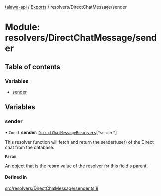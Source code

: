 [talawa-api](../README.md) / [Exports](../modules.md) / resolvers/DirectChatMessage/sender

# Module: resolvers/DirectChatMessage/sender

## Table of contents

### Variables

- [sender](resolvers_DirectChatMessage_sender.md#sender)

## Variables

### sender

• `Const` **sender**: [`DirectChatMessageResolvers`](types_generatedGraphQLTypes.md#directchatmessageresolvers)[``"sender"``]

This resolver function will fetch and return the sender(user) of the Direct chat from the database.

**`Param`**

An object that is the return value of the resolver for this field's parent.

#### Defined in

[src/resolvers/DirectChatMessage/sender.ts:8](https://github.com/adi790uu/talawa-api/blob/b1ec05b/src/resolvers/DirectChatMessage/sender.ts#L8)
